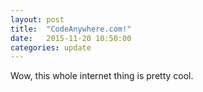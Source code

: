 ```yaml
---
layout: post
title:  "CodeAnywhere.com!"
date:   2015-11-20 10:50:00
categories: update
---
```

Wow, this whole internet thing is pretty cool.
